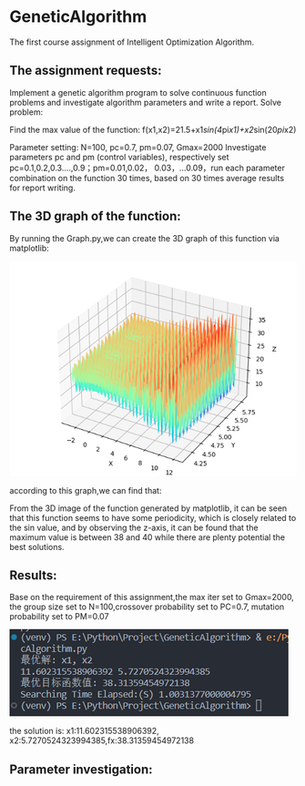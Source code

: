 # GeneticAlgorithm
The first course assignment of Intelligent Optimization Algorithm.

## The assignment requests:
Implement a genetic algorithm program to solve continuous function problems and investigate algorithm parameters and write a report. Solve problem:

Find the max value of the function:  f(x1,x2)=21.5+x1*sin(4*pi*x1)+x2*sin(20*pi*x2)

Parameter setting: N=100, pc=0.7, pm=0.07, Gmax=2000 Investigate parameters pc and pm (control variables), respectively set pc=0.1,0.2,0.3….,0.9；pm=0.01,0.02， 0.03，…0.09，run each parameter combination on the function 30 times, based on 30 times average results for report writing.

## The 3D graph of the function:
By running the Graph.py,we can create the 3D graph of this function via matplotlib:

![img.png](img.png)

according to this graph,we can find that:

From the 3D image of the function generated by matplotlib, it can be seen that this function seems to have some periodicity, which is closely related to the sin value, and by observing the z-axis, it can be found that the maximum value is between 38 and 40 while there are plenty potential the best solutions.

## Results:
Base on the requirement of this assignment,the max iter set to Gmax=2000, the group size set to N=100,crossover probability set to PC=0.7, mutation probability set to PM=0.07


![img_1.png](img_1.png)

the solution is:
x1:11.602315538906392, x2:5.7270524323994385,fx:38.31359454972138

## Parameter investigation:
